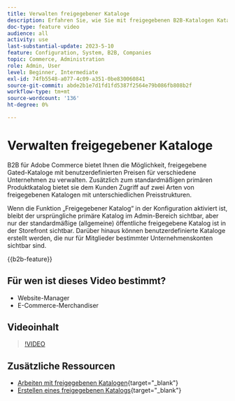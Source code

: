 ```yaml
---
title: Verwalten freigegebener Kataloge
description: Erfahren Sie, wie Sie mit freigegebenen B2B-Katalogen Kataloge mit benutzerdefinierten Preisen für verschiedene Unternehmen verwalten können.
doc-type: feature video
audience: all
activity: use
last-substantial-update: 2023-5-10
feature: Configuration, System, B2B, Companies
topic: Commerce, Administration
role: Admin, User
level: Beginner, Intermediate
exl-id: 74fb5548-a077-4c09-a351-0be830060841
source-git-commit: abde2b1e7d1fd1fd5387f2564e79b086fb808b2f
workflow-type: tm+mt
source-wordcount: '136'
ht-degree: 0%

---
```


# Verwalten freigegebener Kataloge

B2B für Adobe Commerce bietet Ihnen die Möglichkeit, freigegebene Gated-Kataloge mit benutzerdefinierten Preisen für verschiedene Unternehmen zu verwalten. Zusätzlich zum standardmäßigen primären Produktkatalog bietet sie dem Kunden Zugriff auf zwei Arten von freigegebenen Katalogen mit unterschiedlichen Preisstrukturen.

Wenn die Funktion „Freigegebener Katalog“ in der Konfiguration aktiviert ist, bleibt der ursprüngliche primäre Katalog im Admin-Bereich sichtbar, aber nur der standardmäßige (allgemeine) öffentliche freigegebene Katalog ist in der Storefront sichtbar. Darüber hinaus können benutzerdefinierte Kataloge erstellt werden, die nur für Mitglieder bestimmter Unternehmenskonten sichtbar sind.

{{b2b-feature}}

## Für wen ist dieses Video bestimmt?

- Website-Manager
- E-Commerce-Merchandiser

## Videoinhalt

>[!VIDEO](https://video.tv.adobe.com/v/344446?quality=12&learn=on)

## Zusätzliche Ressourcen

- [Arbeiten mit freigegebenen Katalogen](https://experienceleague.adobe.com/docs/commerce-admin/b2b/shared-catalogs/catalog-shared.html?lang=de){target="_blank"}
- [Erstellen eines freigegebenen Katalogs](https://experienceleague.adobe.com/docs/commerce-admin/b2b/shared-catalogs/define/catalog-shared-create.html?lang=de){target="_blank"}
